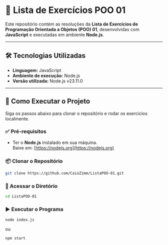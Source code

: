 # 📘 Lista de Exercícios POO 01

Este repositório contém as resoluções da **Lista de Exercícios de Programação Orientada a Objetos (POO) 01**, desenvolvidas com **JavaScript** e executadas em ambiente **Node.js**.

---

## 🛠️ Tecnologias Utilizadas

- **Linguagem:** JavaScript
- **Ambiente de execução:** Node.js
- **Versão utilizada:** Node.js v23.11.0

---

## 🚀 Como Executar o Projeto

Siga os passos abaixo para clonar o repositório e rodar os exercícios localmente.

### ✅ Pré-requisitos

- Ter o **Node.js** instalado em sua máquina.  
  Baixe em: [https://nodejs.org](https://nodejs.org)

### 📦 Clonar o Repositório

```bash
git clone https://github.com/CaioZimm/ListaPOO-01.git
```

### 📂 Acessar o Diretório

```bash
cd ListaPOO-01
```

### ▶️ Executar o Programa

```bash
node index.js
```

ou

```bash
npm start
```